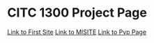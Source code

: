 # CITC 1300 Project Page

<a href="htmlintro/MISITE.html">Link to First Site</a>
<a href="introtohtml 10.30.57 AM/MISITE.html">Link to MISITE</a>
<a href="adv_css 10.30.57 AM/pvpgames.html"> Link to Pvp Page